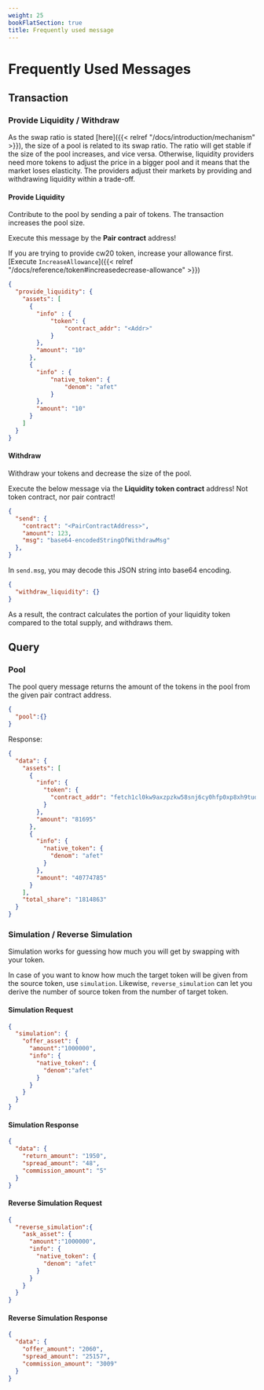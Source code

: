 ```yaml
---
weight: 25
bookFlatSection: true
title: Frequently used message
---
```


# Frequently Used Messages

## Transaction

### Provide Liquidity / Withdraw

As the swap ratio is stated [here]({{< relref "/docs/introduction/mechanism" >}}), the size of a pool is related to its swap ratio. The ratio will get stable if the size of the pool increases, and vice versa. Otherwise, liquidity providers need more tokens to adjust the price in a bigger pool and it means that the market loses elasticity. The providers adjust their markets by providing and withdrawing liquidity within a trade-off.

#### Provide Liquidity

Contribute to the pool by sending a pair of tokens. The transaction increases the pool size.

Execute this message by the **Pair contract** address!

If you are trying to provide cw20 token, increase your allowance first. [Execute `IncreaseAllowance`]({{< relref "/docs/reference/token#increasedecrease-allowance" >}})

```json
{
  "provide_liquidity": {
    "assets": [
      {
        "info" : {
            "token": {
                "contract_addr": "<Addr>"
            }
        },
        "amount": "10"
      },
      {
        "info" : {
            "native_token": {
                "denom": "afet"
            }
        },
        "amount": "10"
      }
    ]
  }
}
```

#### Withdraw

Withdraw your tokens and decrease the size of the pool.

Execute the below message via the **Liquidity token contract** address! Not token contract, nor pair contract!

```json
{
  "send": {
    "contract": "<PairContractAddress>",
    "amount": 123,
    "msg": "base64-encodedStringOfWithdrawMsg"
  },
}
```

In `send.msg`, you may decode this JSON string into base64 encoding.

```json
{
  "withdraw_liquidity": {}
}
```

As a result, the contract calculates the portion of your liquidity token compared to the total supply, and withdraws them.

## Query

### Pool

The pool query message returns the amount of the tokens in the pool from the given pair contract address.

```json
{
  "pool":{}
}
```

Response:

```json
{
  "data": {
    "assets": [
      {
        "info": {
          "token": {
            "contract_addr": "fetch1cl0kw9axzpzkw58snj6cy0hfp0xp8xh9tudpw2exvzuupn3fafwqqhjc24"
          }
        },
        "amount": "81695"
      },
      {
        "info": {
          "native_token": {
            "denom": "afet"
          }
        },
        "amount": "40774785"
      }
    ],
    "total_share": "1814863"
  }
}
```

### Simulation / Reverse Simulation

Simulation works for guessing how much you will get by swapping with your token.

In case of you want to know how much the target token will be given from the source token, use `simulation`. Likewise, `reverse_simulation` can let you derive the number of source token from the number of target token.

#### Simulation Request

```json
{
  "simulation": {
    "offer_asset": {
      "amount":"1000000",
      "info": {
        "native_token": {
          "denom":"afet"
        }
      }
    }
  }
}
```

#### Simulation Response

```json
{
  "data": {
    "return_amount": "1950",
    "spread_amount": "48",
    "commission_amount": "5"
  }
}
```

#### Reverse Simulation Request

```json
{
  "reverse_simulation":{
    "ask_asset": {
      "amount":"1000000",
      "info": {
        "native_token": {
          "denom": "afet"
        }
      }
    }
  }
}
```

#### Reverse Simulation Response

```json
{
  "data": {
    "offer_amount": "2060",
    "spread_amount": "25157",
    "commission_amount": "3009"
  }
}
```
